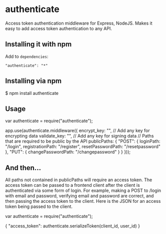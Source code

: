authenticate
============

Access token authentication middleware for Express, NodeJS.  Makes it easy to add access token authentication to any API. 

## Installing it with npm

Add to `dependencies`:

    "authenticate": "*"

## Installing via npm

  $ npm install authenticate

## Usage

  var authenticate = require("authenticate");

  app.use(authenticate.middleware({
    encrypt_key: "", // Add any key for encrypting data
    validate_key: "", // Add any key for signing data
    // Paths that are required to be public by the API
    publicPaths: {
      "POST": {
        loginPath: "/login",
        registrationPath: "/register",
        resetPasswordPath: "/resetpassword"
      },
      "PUT": {
        changePasswordPath: "/changepassword"
      }
    }
  }));

## And then...

All paths not contained in publicPaths will require an access token.  The access token can be passed to a frontend client after the client is authenticated via some form of login.  For example, making a POST to /login with email and password, verifying email and password are correct, and then passing the access token to the client.  Here is the JSON for an access token being passed to the client.

  var authenticate = require("authenticate");

  {
    "access_token": authenticate.serializeToken(client_id, user_id)
  }